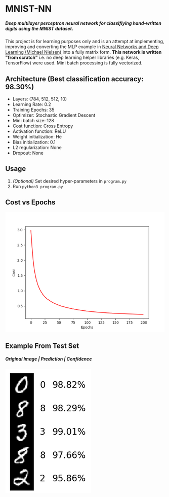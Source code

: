 # MNIST-NN
##### Deep multilayer perceptron neural network for classifiying hand-written digits using the MNIST dataset. 
This project is for learning purposes only and is an attempt at implementing, improving and converting the MLP example in [Neural Networks and Deep Learning (Michael Nielsen)](http://neuralnetworksanddeeplearning.com/) into a fully matrix form. **This network is written "from scratch"** i.e. no deep learning helper libraries (e.g. Keras, TensorFlow) were used. Mini batch processing is fully vectorized.
## Architecture (Best classification accuracy: 98.30%)
- Layers: (784, 512, 512, 10)
- Learning Rate: 0.2
- Training Epochs: 35
- Optimizer: Stochastic Gradient Descent
- Mini batch size: 128
- Cost function: Cross Entropy
- Activation function: ReLU
- Weight initialization: He
- Bias initialization: 0.1
- L2 regularization: None
- Dropout: None
## Usage
1. *(Optional)* Set desired hyper-parameters in `program.py`
2. Run `python3 program.py`
## Cost vs Epochs
![Alt text](CostvEpochs.png?raw=true "Cost vs Epochs")
## Example From Test Set
##### Original Image | Prediction | Confidence
![Alt text](Example.png?raw=true "Random Feedforward")

